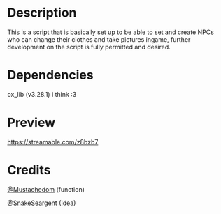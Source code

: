 # Description

This is a script that is basically set up to be able to set and create NPCs who can change their clothes and take pictures ingame, further development on the script is fully permitted and desired.

# Dependencies

ox_lib (v3.28.1) i think :3

# Preview

https://streamable.com/z8bzb7

# Credits 

[@Mustachedom](https://github.com/Mustachedom/) (function)

[@SnakeSeargent](https://github.com/SnakeSeargent/) (Idea)

